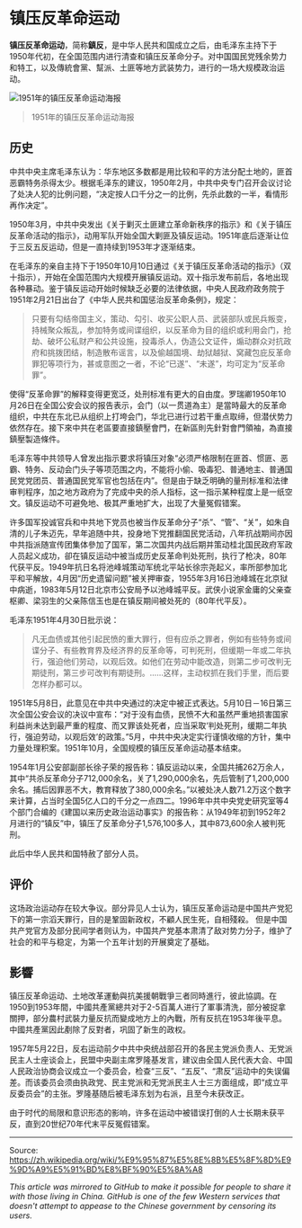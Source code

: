 # 镇压反革命运动
**镇压反革命运动**，简称**鎮反**，是中华人民共和国成立之后，由毛泽东主持下于1950年代初，在全国范围内进行清查和镇压反革命分子。对中国国民党残余势力和特工，以及傳統會黨、幫派、土匪等地方武装势力，进行的一场大规模政治运动。 

![1951年的镇压反革命运动海报](https://raw.githubusercontent.com/taibangle/awesome-china/master/images/history-uncensored/suppress-counterrevolutionaries.jpg)
> 1951年的镇压反革命运动海报


## 历史
中共中央主席毛泽东认为：华东地区多数都是用比较和平的方法分配土地的，匪首恶霸特务杀得太少。根据毛泽东的建议，1950年2月，中共中央专门召开会议讨论了处决人犯的比例问题，“决定按人口千分之一的比例，先杀此数的一半，看情形再作决定”。

1950年3月，中共中央发出《关于剿灭土匪建立革命新秩序的指示》和《关于镇压反革命活动的指示》，动用军队开始全国大剿匪及镇反运动。1951年底后逐渐让位于三反五反运动，但是一直持续到1953年才逐渐结束。

在毛泽东的亲自主持下于1950年10月10日通过《关于镇压反革命活动的指示》（双十指示），开始在全国范围内大规模开展镇反运动。双十指示发布前后，各地出现各种暴动。鉴于镇反运动开始时候缺乏必要的法律依据，中央人民政府政务院于1951年2月21日出台了《中华人民共和国惩治反革命条例》，规定：

> 只要有勾结帝国主义，策动、勾引、收买公职人员、武装部队或民兵叛变，持械聚众叛乱，参加特务或间谍组织，以反革命为目的组织或利用会门，抢劫、破坏公私财产和公共设施，投毒杀人，伪造公文证件，煽动群众对抗政府和挑拨团结，制造散布谣言，以及偷越国境、劫狱越狱、窝藏包庇反革命罪犯等项行为，甚或意图之一者，不论“已遂”、“未遂”，均可定为“反革命罪”。

使得“反革命罪”的解释变得更宽泛，处刑标准有更大的自由度。罗瑞卿1950年10月26日在全国公安会议的报告表示，会门（以一贯道為主）是當時最大的反革命组织，中共在东北已从组织上打垮会门，华北已进行过若干重点取缔，但潜伏势力依然存在。接下來中共在老區要直接鎮壓會門，在新區則先針對會門領袖，為直接鎮壓製造條件。

毛泽东等中共领导人曾发出指示要求将镇压对象“必须严格限制在匪首、惯匪、恶霸、特务、反动会门头子等项范围之内，不能将小偷、吸毒犯、普通地主、普通国民党党团员、普通国民党军官也包括在内”。但是由于缺乏明确的量刑标准和法律审判程序，加之地方政府为了完成中央的杀人指标，这一指示某种程度上是一纸空文。镇反运动不可避免地、极其严重地扩大，出现了大量冤假错案。

许多国军投诚官兵和中共地下党员也被当作反革命分子“杀”、“管”、“关”，如朱自清的儿子朱迈先，早年追随中共，投身地下党推翻国民党活动，八年抗战期间亦因中共指派随宣传团集体參加了国军，第二次国共内战后期并策动桂北国民政府军政人员起义成功，卻在镇反运动中被当成历史反革命判处死刑，执行了枪决，80年代获平反。1949年抗日名将池峰城策动军统北平站长徐宗尧起义，率所部参加北平和平解放，4月因“历史遗留问题”被关押审查，1955年3月16日池峰城在北京狱中病逝，1983年5月12日北京市公安局予以池峰城平反。武侠小说家金庸的父亲查枢卿、梁羽生的父亲陈信玉也是在镇反期间被处死的（80年代平反）。

毛泽东1951年4月30日批示说：

> 凡无血债或其他引起民愤的重大罪行，但有应杀之罪者，例如有些特务或间谍分子、有些教育界及经济界的反革命等，可判死刑，但缓期一年或二年执行，强迫他们劳动，以观后效。如他们在劳动中能改造，则第二步可改判无期徒刑，第三步可改判有期徒刑。……这样，主动权抓在我们手里，而后要怎样办都可以。

1951年5月8日，此意见在中共中央通过的决定中被正式表达。5月10日－16日第三次全国公安会议的决议中宣布：“对于没有血债，民愤不大和虽然严重地损害国家利益尚未达到最严重的程度、而又罪该处死者，应当采取‘判处死刑，缓期二年执行，强迫劳动，以观后效’的政策。”5月，中共中央决定实行谨慎收缩的方针，集中力量处理积案。1951年10月，全国规模的镇压反革命运动基本结束。

1954年1月公安部副部长徐子荣的报告称：镇反运动以来，全国共捕262万余人，其中“共杀反革命分子712,000余名，关了1,290,000余名，先后管制了1,200,000余名。捕后因罪恶不大，教育释放了380,000余名。”以被处决人数71.2万这个数字来计算，占当时全国5亿人口的千分之一点四二。1996年中共中央党史研究室等4个部门合编的《建国以来历史政治运动事实》的报告称：从1949年初到1952年2月进行的“镇反”中，镇压了反革命分子1,576,100多人，其中873,600余人被判死刑。

此后中华人民共和国特赦了部分人员。 


## 评价
这场政治运动存在较大争议。部分异见人士认为，镇压反革命运动是中国共产党犯下的第一宗滔天罪行，目的是鞏固新政权，不顧人民生死，自相殘殺。 但是中国共产党官方及部分民间学者则认为，中国共产党基本肃清了敌对势力分子，维护了社会的和平与稳定，为第一个五年计划的开展奠定了基础。 


## 影響
镇压反革命运动、土地改革運動與抗美援朝戰爭三者同時進行，彼此協調。在1950到1953年間，中國共產黨總共对于2-5百萬人进行了軍事清洗，部分被捉拿關押，部分農村武裝力量反抗而變成地方上的內戰，所有反抗在1953年後平息。中國共產黨因此剷除了反對者，巩固了新生的政权。

1957年5月22日，反右运动前夕中共中央统战部召开的各民主党派负责人、无党派民主人士座谈会上，民盟中央副主席罗隆基发言，建议由全国人民代表大会、中国人民政治协商会议成立一个委员会，检查“三反”、“五反”、“肃反”运动中的失误偏差。而该委员会须由执政党、民主党派和无党派民主人士三方面组成，即“成立平反委员会”的主张。罗隆基随后被毛泽东划为右派，且至今未获改正。

由于时代的局限和意识形态的影响，许多在运动中被错误打倒的人士长期未获平反，直到20世纪70年代末平反冤假错案。

---

Source: https://zh.wikipedia.org/wiki/%E9%95%87%E5%8E%8B%E5%8F%8D%E9%9D%A9%E5%91%BD%E8%BF%90%E5%8A%A8

*This article was mirrored to GitHub to make it possible for people to share it with those living in China. GitHub is one of the few Western services that doesn't attempt to appease to the Chinese government by censoring its users.*